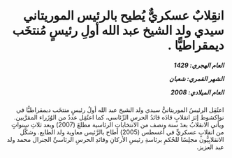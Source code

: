 <h1 dir="rtl">انقِلابٌ عسكريٌّ يُطيح بالرئيس الموريتاني سيدي ولد الشيخ عبد الله أولِ رئيسٍ مُنتخَب ديمقراطيًّا .</h1>

<h5 dir="rtl">العام الهجري:  1429

الشهر القمري: شعبان

العام الميلادي: 2008</h5>

<p dir="rtl">اعتُقِل الرئيسُ الموريتانيُّ سيدي ولد الشيخ عبد الله أولُ رئيسٍ منتخَب ديمقراطيًّا في نواكشوط إثرَ انقلابٍ قادَه قائدُ الحرسِ الرِّئاسي، كما اعتُقِل عددٌ من الوُزَراء المقرَّبين. ويأتي الانقلابُ بعدَ سنة ونصف من الانتخاباتِ الرئاسية مطلعَ (2007) وبعد ثلاثِ سنواتٍ من انقلابٍ عسكريٍّ في أغسطس (2005) أطاح بالرَّئيس معاوية ولد الطايع. وشكَّل الانقلابِيُّون مجلِسًا للحُكمِ برئاسةِ رئيسِ الأركانِ وقائدِ الحرسِ الرئاسيِّ الجنرال محمد ولد عبد العزيز.</p></br>
